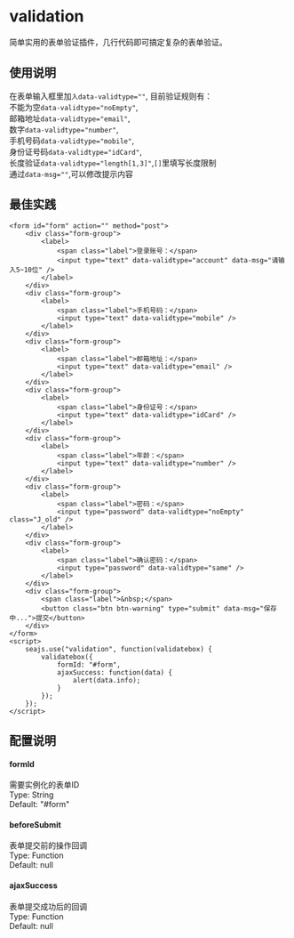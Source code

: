 # validation
简单实用的表单验证插件，几行代码即可搞定复杂的表单验证。

## 使用说明
在表单输入框里加``入data-validtype=""``,	
目前验证规则有：	
不能为空``data-validtype="noEmpty"``,	
邮箱地址``data-validtype="email"``,		
数字``data-validtype="number"``,	
手机号码``data-validtype="mobile"``,	
身份证号码``data-validtype="idCard"``,  
长度验证``data-validtype="length[1,3]"``,``[]``里填写长度限制      
通过``data-msg=""``,可以修改提示内容

## 最佳实践

	<form id="form" action="" method="post">
		<div class="form-group">
	        <label>
	            <span class="label">登录账号：</span>
	            <input type="text" data-validtype="account" data-msg="请输入5~10位" />
	        </label>
	    </div>
	    <div class="form-group">
	        <label>
	            <span class="label">手机号码：</span>
	            <input type="text" data-validtype="mobile" />
	        </label>
	    </div>
	    <div class="form-group">
	        <label>
	            <span class="label">邮箱地址：</span>
	            <input type="text" data-validtype="email" />
	        </label>
	    </div>
	    <div class="form-group">
	        <label>
	            <span class="label">身份证号：</span>
	            <input type="text" data-validtype="idCard" />
	        </label>
	    </div>
	    <div class="form-group">
	        <label>
	            <span class="label">年龄：</span>
	            <input type="text" data-validtype="number" />
	        </label>
	    </div>
	    <div class="form-group">
	        <label>
	            <span class="label">密码：</span>
	            <input type="password" data-validtype="noEmpty" class="J_old" />
	        </label>
	    </div>
	    <div class="form-group">
	        <label>
	            <span class="label">确认密码：</span>
	            <input type="password" data-validtype="same" />
	        </label>
	    </div>
	    <div class="form-group">
	        <span class="label">&nbsp;</span>
	        <button class="btn btn-warning" type="submit" data-msg="保存中...">提交</button>
	    </div>
	</form>
	<script>
		seajs.use("validation", function(validatebox) {
		    validatebox({
		        formId: "#form",
		        ajaxSuccess: function(data) {
		            alert(data.info);
		        }
		    });
		});
	</script>

## 配置说明
#### formId
需要实例化的表单ID	
Type: String	
Default: "#form"

#### beforeSubmit
表单提交前的操作回调	
Type: Function	 
Default: null

#### ajaxSuccess
表单提交成功后的回调	 
Type: Function	 
Default: null